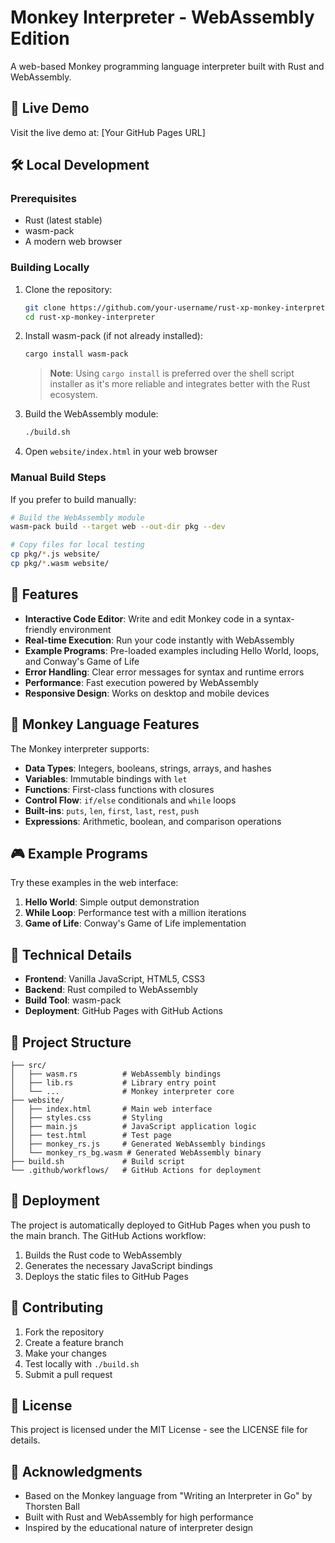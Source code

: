 # Monkey Interpreter - WebAssembly Edition

A web-based Monkey programming language interpreter built with Rust and WebAssembly.

## 🚀 Live Demo

Visit the live demo at: [Your GitHub Pages URL]

## 🛠️ Local Development

### Prerequisites

- Rust (latest stable)
- wasm-pack
- A modern web browser

### Building Locally

1. Clone the repository:
   ```bash
   git clone https://github.com/your-username/rust-xp-monkey-interpreter.git
   cd rust-xp-monkey-interpreter
   ```

2. Install wasm-pack (if not already installed):
   ```bash
   cargo install wasm-pack
   ```
   > **Note**: Using `cargo install` is preferred over the shell script installer as it's more reliable and integrates better with the Rust ecosystem.

3. Build the WebAssembly module:
   ```bash
   ./build.sh
   ```

4. Open `website/index.html` in your web browser

### Manual Build Steps

If you prefer to build manually:

```bash
# Build the WebAssembly module
wasm-pack build --target web --out-dir pkg --dev

# Copy files for local testing
cp pkg/*.js website/
cp pkg/*.wasm website/
```

## 🎯 Features

- **Interactive Code Editor**: Write and edit Monkey code in a syntax-friendly environment
- **Real-time Execution**: Run your code instantly with WebAssembly
- **Example Programs**: Pre-loaded examples including Hello World, loops, and Conway's Game of Life
- **Error Handling**: Clear error messages for syntax and runtime errors
- **Performance**: Fast execution powered by WebAssembly
- **Responsive Design**: Works on desktop and mobile devices

## 📝 Monkey Language Features

The Monkey interpreter supports:

- **Data Types**: Integers, booleans, strings, arrays, and hashes
- **Variables**: Immutable bindings with `let`
- **Functions**: First-class functions with closures
- **Control Flow**: `if/else` conditionals and `while` loops
- **Built-ins**: `puts`, `len`, `first`, `last`, `rest`, `push`
- **Expressions**: Arithmetic, boolean, and comparison operations

## 🎮 Example Programs

Try these examples in the web interface:

1. **Hello World**: Simple output demonstration
2. **While Loop**: Performance test with a million iterations
3. **Game of Life**: Conway's Game of Life implementation

## 🔧 Technical Details

- **Frontend**: Vanilla JavaScript, HTML5, CSS3
- **Backend**: Rust compiled to WebAssembly
- **Build Tool**: wasm-pack
- **Deployment**: GitHub Pages with GitHub Actions

## 📁 Project Structure

```
├── src/
│   ├── wasm.rs          # WebAssembly bindings
│   ├── lib.rs           # Library entry point
│   └── ...              # Monkey interpreter core
├── website/
│   ├── index.html       # Main web interface
│   ├── styles.css       # Styling
│   ├── main.js          # JavaScript application logic
│   ├── test.html        # Test page
│   ├── monkey_rs.js     # Generated WebAssembly bindings
│   └── monkey_rs_bg.wasm # Generated WebAssembly binary
├── build.sh             # Build script
└── .github/workflows/   # GitHub Actions for deployment
```

## 🚀 Deployment

The project is automatically deployed to GitHub Pages when you push to the main branch. The GitHub Actions workflow:

1. Builds the Rust code to WebAssembly
2. Generates the necessary JavaScript bindings
3. Deploys the static files to GitHub Pages

## 🤝 Contributing

1. Fork the repository
2. Create a feature branch
3. Make your changes
4. Test locally with `./build.sh`
5. Submit a pull request

## 📄 License

This project is licensed under the MIT License - see the LICENSE file for details.

## 🙏 Acknowledgments

- Based on the Monkey language from "Writing an Interpreter in Go" by Thorsten Ball
- Built with Rust and WebAssembly for high performance
- Inspired by the educational nature of interpreter design
